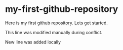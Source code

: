 # my-first-github-repository
Here is my first github repository. Lets get started.

This line was modified manually during conflict.

New line was added locally